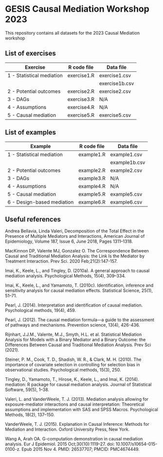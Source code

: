 # GESIS Causal Mediation Workshop 2023
This repository contains all datasets for the 2023 Causal Mediation workshop

## List of exercises

| Exercise                    | R code file    | Data file      |
| --------------------------- | -------------  | -------------- |
| 1 - Statistical mediation   | exercise1.R    | exercise1.csv  |
|                             |                | exercise1b.csv | 
| 2 - Potential outcomes      | exercise2.R    | exercise2.csv  |
| 3 - DAGs                    | exercise3.R    |     N/A        |
| 4 - Assumptions             | exercise4.R    |     N/A        |
| 5 - Causal mediation        | exercise5.R    | exercise5.csv  |


## List of examples

| Example                     | R code file    | Data file      |
| --------------------------- | -------------  | -------------- |
| 1 - Statistical mediation   | example1.R     | example1.csv   |
|                             |                | example1b.csv  | 
| 2 - Potential outcomes      | example2.R     | example2.csv   |
| 3 - DAGs                    | example3.R     |      N/A       |
| 4 - Assumptions             | example4.R     |      N/A       |
| 5 - Causal mediation        | example5.R     | example5.csv   |
| 6 - Design-based mediation  | example6.R     | example6.csv   |


## Useful references

Andrea Bellavia, Linda Valeri, Decomposition of the Total Effect in the Presence of Multiple Mediators and Interactions, American Journal of Epidemiology, Volume 187, Issue 6, June 2018, Pages 1311–1318.

MacKinnon DP, Valente MJ, Gonzalez O. The Correspondence Between Causal and Traditional Mediation Analysis: the Link Is the Mediator by Treatment Interaction. Prev Sci. 2020 Feb;21(2):147-157.

Imai, K., Keele, L., and Tingley, D. (2010a). A general approach to causal mediation analysis.
Psychological Methods, 15(4), 309–334.

Imai, K., Keele, L., and Yamamoto, T. (2010c). Identification, inference and sensitivity analysis for
causal mediation effects. Statistical Science, 25(1), 51–71.

Pearl, J. (2014). Interpretation and identification of causal mediation. Psychological methods, 19(4), 459.

Pearl, J. (2012). The causal mediation formula—a guide to the assessment of pathways and mechanisms. Prevention science, 13(4), 426-436.

Rijnhart, J.J.M., Valente, M.J., Smyth, H.L. et al. Statistical Mediation Analysis for Models with a Binary Mediator and a Binary Outcome: the Differences Between Causal and Traditional Mediation Analysis. Prev Sci (2021).

Steiner, P. M., Cook, T. D., Shadish, W. R., & Clark, M. H. (2010). The importance of covariate selection in controlling for selection bias in observational studies. Psychological methods, 15(3), 250.

Tingley, D., Yamamoto, T., Hirose, K., Keele, L., and Imai, K. (2014). mediation: R package for causal
mediation analysis. Journal of Statistical Software, 59(5), 1–38. 

Valeri, L. and VanderWeele, T. J. (2013). Mediation analysis allowing for exposure-mediator
interactions and causal interpretation: Theoretical assumptions and implementation with SAS
and SPSS Macros. Psychological Methods, 18(2), 137–150.

VanderWeele, T. J. (2015). Explanation in Causal Inference: Methods for Mediation and Interaction.
Oxford University Press, New York.

Wang A, Arah OA. G-computation demonstration in causal mediation analysis. Eur J Epidemiol. 2015 Oct;30(10):1119-27. doi: 10.1007/s10654-015-0100-z. Epub 2015 Nov 4. PMID: 26537707; PMCID: PMC4674449.
